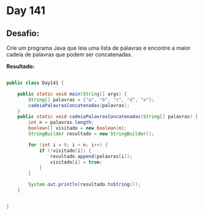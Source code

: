 # Day 141

## Desafio:

Crie um programa Java que leia uma lista de palavras e encontre a maior cadeia de palavras que podem ser concatenadas.	

**Resultado:**

```java

public class Day141 {

    public static void main(String[] args) {
        String[] palavras = {"a", "b", "c", "d", "e"};
        cadeiaPalavrasConcatenadas(palavras);
    }
    public static void cadeiaPalavrasConcatenadas(String[] palavras) {
        int n = palavras.length;
        boolean[] visitado = new boolean[n];
        StringBuilder resultado = new StringBuilder();

        for (int i = 0; i < n; i++) {
            if (!visitado[i]) {
                resultado.append(palavras[i]);
                visitado[i] = true;
            }
        }

        System.out.println(resultado.toString());
    }


}

